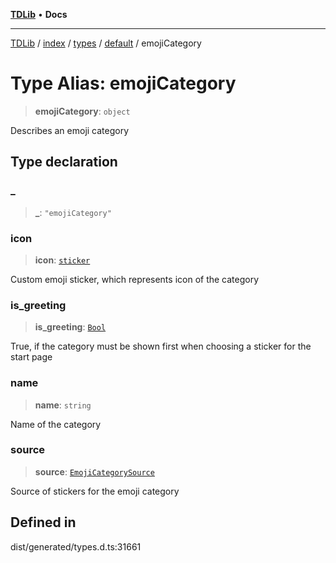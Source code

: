 [**TDLib**](../../../../../../README.md) • **Docs**

***

[TDLib](../../../../../../modules.md) / [index](../../../../../README.md) / [types](../../../README.md) / [default](../README.md) / emojiCategory

# Type Alias: emojiCategory

> **emojiCategory**: `object`

Describes an emoji category

## Type declaration

### \_

> **\_**: `"emojiCategory"`

### icon

> **icon**: [`sticker`](sticker-1.md)

Custom emoji sticker, which represents icon of the category

### is\_greeting

> **is\_greeting**: [`Bool`](Bool.md)

True, if the category must be shown first when choosing a sticker for the start page

### name

> **name**: `string`

Name of the category

### source

> **source**: [`EmojiCategorySource`](EmojiCategorySource.md)

Source of stickers for the emoji category

## Defined in

dist/generated/types.d.ts:31661
